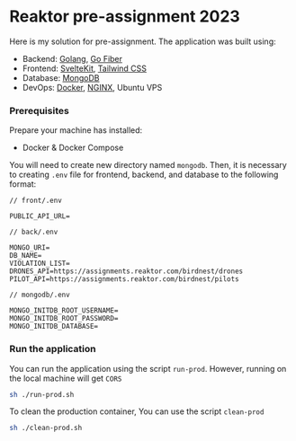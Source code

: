 # Reaktor pre-assignment 2023

Here is my solution for pre-assignment. The application was built using:

- Backend: [Golang](https://github.com/golang/go), [Go Fiber](https://github.com/gofiber/fiber)
- Frontend: [SvelteKit](https://github.com/sveltejs/kit), [Tailwind CSS](https://github.com/tailwindlabs/tailwindcss)
- Database: [MongoDB](https://www.mongodb.com/home)
- DevOps: [Docker](https://www.docker.com/), [NGINX](https://www.nginx.com/), Ubuntu VPS

### Prerequisites

Prepare your machine has installed:

- Docker & Docker Compose

You will need to create new directory named `mongodb`. Then, it is necessary to creating `.env` file for frontend, backend, and database to the following format:

```text
// front/.env

PUBLIC_API_URL=

```

```text
// back/.env

MONGO_URI=
DB_NAME=
VIOLATION_LIST=
DRONES_API=https://assignments.reaktor.com/birdnest/drones
PILOT_API=https://assignments.reaktor.com/birdnest/pilots
```

```text
// mongodb/.env

MONGO_INITDB_ROOT_USERNAME=
MONGO_INITDB_ROOT_PASSWORD=
MONGO_INITDB_DATABASE=
```

### Run the application

You can run the application using the script `run-prod`. However, running on the local machine will get `CORS`

```bash
sh ./run-prod.sh

```

To clean the production container, You can use the script `clean-prod`

```bash
sh ./clean-prod.sh

```
